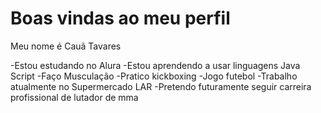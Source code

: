# Boas vindas ao meu perfil
Meu nome é Cauã Tavares

-Estou estudando no Alura
-Estou aprendendo a usar linguagens Java Script
-Faço Musculação
-Pratico kickboxing
-Jogo futebol
-Trabalho atualmente no Supermercado LAR
-Pretendo futuramente seguir carreira profissional de lutador de mma

[](https://media1.tenor.com/m/-RWuVKoHLRkAAAAd/nate-jacobs.gif)
